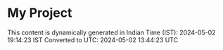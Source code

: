 # My Project

This content is dynamically generated in Indian Time (IST): 2024-05-02 19:14:23 IST
Converted to UTC: 2024-05-02 13:44:23 UTC
